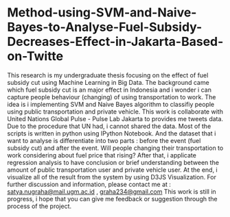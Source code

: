 Method-using-SVM-and-Naive-Bayes-to-Analyse-Fuel-Subsidy-Decreases-Effect-in-Jakarta-Based-on-Twitte
====================================================================================================

This research is my undergraduate thesis focusing on the effect of fuel subsidy cut using Machine Learning in Big Data. The background came which fuel subsidy cut is an major effect in Indonesia and i wonder i can capture people behaviour (changing) of using transportation to work. The idea is i implementing SVM and Naive Bayes algorithm to classifiy people using public transportation and private vehicle. This work is collaborate with United Nations Global Pulse - Pulse Lab Jakarta to provides me tweets data. Due to the procedure that UN had, i cannot shared the data. Most of the scripts is written in python using IPython Notebook. And the dataset that i want to analyse is differentiate into two parts : before the event (fuel subsidy cut) and after the event. Will people changing their transportation to work considering about fuel price that rising? After that, i applicate regression analysis to have conclusion or brief understanding between the amount of public transportation user and private vehicle user. At the end, i visualize all of the result from the system by using D3JS Visualization.   For further discussion and information, please contact me at :  satya.nugraha@mail.ugm.ac.id , graha234@gmail.com   This work is still in progress, i hope that you can give me feedback or suggestion through the process of the project.
